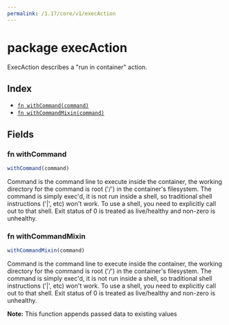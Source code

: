 ```yaml
---
permalink: /1.17/core/v1/execAction
---
```


# package execAction

ExecAction describes a "run in container" action.

## Index

* [`fn withCommand(command)`](#fn-withcommand)
* [`fn withCommandMixin(command)`](#fn-withcommandmixin)

## Fields

### fn withCommand

```ts
withCommand(command)
```

Command is the command line to execute inside the container, the working directory for the command  is root ('/') in the container's filesystem. The command is simply exec'd, it is not run inside a shell, so traditional shell instructions ('|', etc) won't work. To use a shell, you need to explicitly call out to that shell. Exit status of 0 is treated as live/healthy and non-zero is unhealthy.

### fn withCommandMixin

```ts
withCommandMixin(command)
```

Command is the command line to execute inside the container, the working directory for the command  is root ('/') in the container's filesystem. The command is simply exec'd, it is not run inside a shell, so traditional shell instructions ('|', etc) won't work. To use a shell, you need to explicitly call out to that shell. Exit status of 0 is treated as live/healthy and non-zero is unhealthy.

**Note:** This function appends passed data to existing values